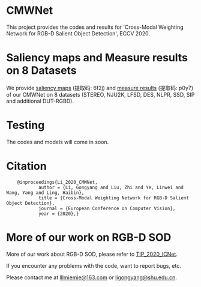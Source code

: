 # CMWNet
   This project provides the codes and results for 'Cross-Modal Weighting Network for RGB-D Salient Object Detection', ECCV 2020.
   
# Saliency maps and Measure results on 8 Datasets
   We provide [saliency maps](https://pan.baidu.com/s/1ShP41pA04YEx_bLuBOlDHg) (提取码: 6f2j) and [measure results](https://pan.baidu.com/s/1gmswn6s7jbpj7byndanYhg) (提取码: p0y7) of our CMWNet on 8 datasets (STEREO, NJU2K, LFSD, DES, NLPR, SSD, SIP and additional DUT-RGBD).
   
# Testing
   The codes and models will come in soon.
   
# Citation
        @inproceedings{Li_2020_CMWNet,
                author = {Li, Gongyang and Liu, Zhi and Ye, Linwei and Wang, Yang and Ling, Haibin},
                title = {Cross-Modal Weighting Network for RGB-D Salient Object Detection},
                journal = {European Conference on Computer Vision},
                year = {2020},}

# More of our work on RGB-D SOD
   More of our work about RGB-D SOD, please refer to [TIP_2020_ICNet](https://github.com/MathLee/ICNet-for-RGBD-SOD).

If you encounter any problems with the code, want to report bugs, etc.

Please contact me at lllmiemie@163.com or ligongyang@shu.edu.cn.
